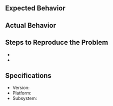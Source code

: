 ## Expected Behavior

## Actual Behavior

## Steps to Reproduce the Problem

-
-

## Specifications

- Version:
- Platform:
- Subsystem:
